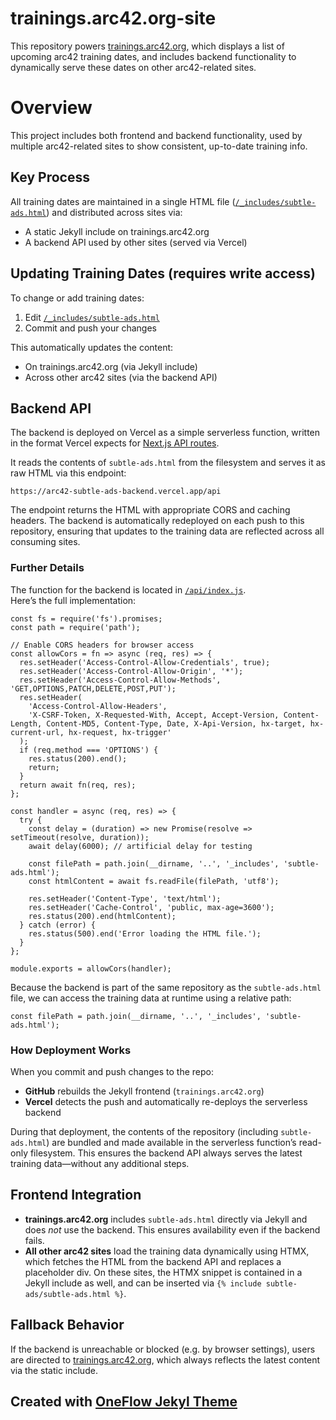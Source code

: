 # trainings.arc42.org-site

This repository powers [trainings.arc42.org](https://trainings.arc42.org), which displays a list of upcoming arc42 training dates, and includes backend functionality to dynamically serve these dates on other arc42-related sites.

# Overview

This project includes both frontend and backend functionality, used by multiple arc42-related sites to show consistent, up-to-date training info.

## Key Process

All training dates are maintained in a single HTML file ([`/_includes/subtle-ads.html`](/_includes/subtle-ads.html)) and distributed across sites via:

- A static Jekyll include on trainings.arc42.org
- A backend API used by other sites (served via Vercel)
 
## Updating Training Dates (requires write access)

To change or add training dates:

1. Edit [`/_includes/subtle-ads.html`](/_includes/subtle-ads.html)
2. Commit and push your changes

This automatically updates the content:

- On trainings.arc42.org (via Jekyll include)
- Across other arc42 sites (via the backend API)

## Backend API

The backend is deployed on Vercel as a simple serverless function, written in the format Vercel expects for [Next.js API routes](https://nextjs.org/docs/api-routes/introduction).

It reads the contents of `subtle-ads.html` from the filesystem and serves it as raw HTML via this endpoint:

```
https://arc42-subtle-ads-backend.vercel.app/api
```

The endpoint returns the HTML with appropriate CORS and caching headers. The backend is automatically redeployed on each push to this repository, ensuring that updates to the training data are reflected across all consuming sites.

### Further Details

The function for the backend is located in [`/api/index.js`](/api/index.js).  
Here’s the full implementation:

```
const fs = require('fs').promises;
const path = require('path');

// Enable CORS headers for browser access
const allowCors = fn => async (req, res) => {
  res.setHeader('Access-Control-Allow-Credentials', true);
  res.setHeader('Access-Control-Allow-Origin', '*');
  res.setHeader('Access-Control-Allow-Methods', 'GET,OPTIONS,PATCH,DELETE,POST,PUT');
  res.setHeader(
    'Access-Control-Allow-Headers',
    'X-CSRF-Token, X-Requested-With, Accept, Accept-Version, Content-Length, Content-MD5, Content-Type, Date, X-Api-Version, hx-target, hx-current-url, hx-request, hx-trigger'
  );
  if (req.method === 'OPTIONS') {
    res.status(200).end();
    return;
  }
  return await fn(req, res);
};

const handler = async (req, res) => {
  try {
    const delay = (duration) => new Promise(resolve => setTimeout(resolve, duration));
    await delay(6000); // artificial delay for testing

    const filePath = path.join(__dirname, '..', '_includes', 'subtle-ads.html');
    const htmlContent = await fs.readFile(filePath, 'utf8');

    res.setHeader('Content-Type', 'text/html');
    res.setHeader('Cache-Control', 'public, max-age=3600');
    res.status(200).end(htmlContent);
  } catch (error) {
    res.status(500).end('Error loading the HTML file.');
  }
};

module.exports = allowCors(handler);
```

Because the backend is part of the same repository as the `subtle-ads.html` file, we can access the training data at runtime using a relative path:

`const filePath = path.join(__dirname, '..', '_includes', 'subtle-ads.html');`

### How Deployment Works

When you commit and push changes to the repo:

- **GitHub** rebuilds the Jekyll frontend (`trainings.arc42.org`)
- **Vercel** detects the push and automatically re-deploys the serverless backend

During that deployment, the contents of the repository (including `subtle-ads.html`) are bundled and made available in the serverless function’s read-only filesystem. This ensures the backend API always serves the latest training data—without any additional steps.


## Frontend Integration

- **trainings.arc42.org** includes `subtle-ads.html` directly via Jekyll and does *not* use the backend. This ensures availability even if the backend fails.
- **All other arc42 sites** load the training data dynamically using HTMX, which fetches the HTML from the backend API and replaces a placeholder div. On these sites, the HTMX snippet is contained in a Jekyll include as well, and can be inserted via `{% include subtle-ads/subtle-ads.html %}`.

## Fallback Behavior

If the backend is unreachable or blocked (e.g. by browser settings), users are directed to [trainings.arc42.org](https://trainings.arc42.org), which always reflects the latest content via the static include.

## Created with [OneFlow Jekyl Theme](https://oneflow-jekyll-theme.github.io/)
